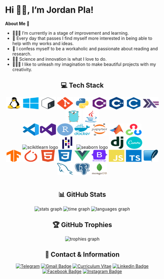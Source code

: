 # Hi 👋🏻, I’m Jordan Pla!
**About Me** 🚀
- 👨🏻‍💻 I’m currently in a stage of improvement and learning.
- 🍂 Every day that passes I find myself more interested in being able to help with my works and ideas.
- 📖 I confess myself to be a workaholic and passionate about reading and research.
- ✍🏻 Science and innovation is what I love to do.
- 🧙🏻‍♂️ I like to unleash my imagination to make beautiful projects with my creativity.

<h2 align="center">💻 Tech Stack</h2>
<div align="center">
    <img src="https://github.com/devicons/devicon/blob/v2.15.1/icons/linux/linux-original.svg" height="40" width="52" alt="linux logo"/>
    <img src="https://github.com/devicons/devicon/blob/v2.15.1/icons/windows8/windows8-original.svg" height="40" width="52" alt="windows logo"/>
    <img src="https://github.com/devicons/devicon/blob/v2.15.1/icons/bash/bash-original.svg" height="40" width="52" alt="bash"/>
    <img src="https://github.com/devicons/devicon/blob/v2.15.1/icons/git/git-plain.svg" height="40" width="52" alt="git logo"/>
    <img src="https://github.com/devicons/devicon/blob/v2.15.1/icons/python/python-original.svg" height="40" width="52" alt="python logo"/>
    <img src="https://github.com/devicons/devicon/blob/v2.15.1/icons/csharp/csharp-plain.svg" height="40" width="52" alt="csharp logo"/>
    <img src="https://github.com/devicons/devicon/blob/v2.15.1/icons/cplusplus/cplusplus-plain.svg" height="40" width="52" alt="cplusplus logo"/>
    <img src="https://github.com/devicons/devicon/blob/v2.15.1/icons/c/c-plain.svg" height="40" width="52" alt="c logo"/>
    <img src="https://github.com/devicons/devicon/blob/v2.15.1/icons/haskell/haskell-original.svg" height="40" width="52" alt="haskell logo"/>
    <img src="https://github.com/devicons/devicon/blob/v2.15.1/icons/go/go-original.svg" height="40" width="52" alt="golang logo"/>
    <img src="https://github.com/devicons/devicon/blob/v2.15.1/icons/java/java-original.svg" height="40" width="52" alt="java logo"/>
    <!--img src="https://github.com/devicons/devicon/blob/v2.15.1/icons/latex/latex-original.svg" height="40" width="52" alt="latex logo"/-->
</div>
<div align="center">
    <img src="https://github.com/devicons/devicon/blob/v2.15.1/icons/vscode/vscode-original.svg" height="40" width="52" alt="vscode logo"/>
    <img src="https://github.com/devicons/devicon/blob/v2.15.1/icons/visualstudio/visualstudio-plain.svg" height="40" width="52" alt="visualstudio logo"/>
    <img src="https://github.com/devicons/devicon/blob/v2.15.1/icons/rstudio/rstudio-plain.svg" height="40" width="52" alt="rstudio logo"/>
    <img src="https://github.com/devicons/devicon/blob/v2.15.1/icons/docker/docker-plain-wordmark.svg" height="40" width="52" alt="docker logo"/>
    <img src="https://github.com/devicons/devicon/blob/v2.15.1/icons/jupyter/jupyter-original-wordmark.svg" height="40" width="52" alt="jupyter logo"/>
    <img src="https://github.com/devicons/devicon/blob/v2.15.1/icons/matlab/matlab-original.svg" height="40" width="52" alt="matlab logo"/>
    <img src="https://github.com/devicons/devicon/blob/v2.15.1/icons/opencv/opencv-original.svg" height="40" width="52" alt="opencv logo"/>
    <img src="https://upload.wikimedia.org/wikipedia/commons/0/05/Scikit_learn_logo_small.svg" height="40" width="52" alt="scikitlearn logo"/>
    <img src="https://github.com/devicons/devicon/blob/v2.15.1/icons/pandas/pandas-original.svg" height="40" width="52" alt="pandas logo"/>
    <img src="https://seaborn.pydata.org/_images/logo-mark-lightbg.svg" height="40" width="52" alt="seaborn logo"/>
    <img src="https://github.com/devicons/devicon/blob/v2.15.1/icons/django/django-plain.svg" height="40" width="52" alt="django logo"/>
    <img src="https://github.com/devicons/devicon/blob/v2.15.1/icons/canva/canva-original.svg" height="40" width="52" alt="canva logo"/>
</div>
<div align="center">
    <img src="https://github.com/devicons/devicon/blob/v2.15.1/icons/tensorflow/tensorflow-original.svg" height="40" width="52" alt="tensorflow logo"/>
    <img src="https://github.com/devicons/devicon/blob/v2.15.1/icons/pytorch/pytorch-original.svg" height="40" width="52" alt="pytorch logo"/>
    <img src="https://github.com/devicons/devicon/blob/v2.15.1/icons/html5/html5-plain.svg" height="40" width="52" alt="html5 logo"/>
    <img src="https://github.com/devicons/devicon/blob/v2.15.1/icons/css3/css3-plain.svg" height="40" width="52" alt="css3 logo"/>
    <img src="https://github.com/devicons/devicon/blob/v2.15.1/icons/vuejs/vuejs-original.svg" height="40" width="52" alt="vuejs logo"/> 
    <img src="https://github.com/devicons/devicon/blob/v2.15.1/icons/bootstrap/bootstrap-plain-wordmark.svg" height="40" width="52" alt="bootstrap logo"/>
    <img src="https://github.com/devicons/devicon/blob/v2.15.1/icons/javascript/javascript-plain.svg" height="40" width="52" alt="javascript logo"/>
    <img src="https://github.com/devicons/devicon/blob/v2.15.1/icons/typescript/typescript-plain.svg" height="40" width="52" alt="typescript logo"/>
    <img src="https://github.com/devicons/devicon/blob/v2.15.1/icons/sqlite/sqlite-original.svg" height="40" width="52" alt="sqlite logo"/> 
     <img src="https://github.com/devicons/devicon/blob/v2.15.1/icons/mysql/mysql-original.svg" height="40" width="52" alt="mysql logo"/> 
    <img src="https://github.com/devicons/devicon/blob/v2.15.1/icons/postgresql/postgresql-plain.svg" height="40" width="52" alt="postgresql logo"/> 
    <img src="https://github.com/devicons/devicon/blob/v2.15.1/icons/mongodb/mongodb-original-wordmark.svg" height="40" width="52" alt="mongodb logo"/> 
</div>
</br> 

<h2 align="center">📊 GitHub Stats</h2>
<div align="center">
    <img src="https://github-readme-stats.vercel.app/api?username=jordipynb&theme=onedark&show_icons=true&&locale=en&hide_title=true&&&hide_border=true&include_all_commits=false&count_private=false" height="140" alt="stats graph"/>
    <img src="https://github-readme-streak-stats.herokuapp.com/?user=jordipynb&theme=onedark&hide_border=true&layout=compact&show_icons=true" height="140" alt="time graph" />
    <img src="https://github-readme-stats.vercel.app/api/top-langs?username=jordipynb&theme=onedark&layout=compact&show_icons=true&include_all_commits=false&count_private=false&locale=en&langs_count=8&hide_border=true&hide=CMake,Makefile,Jupyter%20Notebook" height="140" alt="languages graph"/>
</div>

<h2 align="center">🏆 GitHub Trophies</h2>
<div align="center">
     <img src="https://github-profile-trophy.vercel.app/?username=jordipynb&theme=onedark&hide_border=true&no-frame=true&no-bg=false&column=3&margin-w=4" alt="trophies graph"/>
</div>

<h2 align="center">👤 Contact & Information</h2>
<div align="center"> 

[![Telegram](https://img.shields.io/badge/-Telegram-blue?style=flat-square&logo=Telegram&logoColor=white&link=https://t.me/jordipi/)](https://t.me/jordipi/)
[![Gmail Badge](https://img.shields.io/badge/-Gmail-d14836?style=flat-square&logo=Gmail&logoColor=white&link=mailto:jordanpg41@gmail.com)](mailto:jordanpg41@gmail.com)
[![Curriculum Vitae](https://img.shields.io/badge/-Curriculum_Vitae-darkgreen?style=flat-square&logo=GoogleDrive&logoColor=white&link=https://)](https://www.canva.com/design/DAF6RdLhxtw/JgqkwBQVW3puP-cWm9w4aA/view?utm_content=DAF6RdLhxtw&utm_campaign=designshare&utm_medium=link&utm_source=editor)
[![Linkedin Badge](https://img.shields.io/badge/-LinkedIn-blue?style=flat-square&logo=Linkedin&logoColor=white&link=[https://www.linkedin.com/in/jordan-pla-2681521bb/)](https://www.linkedin.com/in/jordan-pla-2681521bb/)
[![Facebook Badge](https://img.shields.io/badge/-Facebook-darkblue?style=flat-square&logo=Facebook&logoColor=white&link=https://www.facebook.com/jordan.plagonzalez)](https://www.facebook.com/jordan.plagonzalez)
[![Instagram Badge](https://img.shields.io/badge/-Instagram-e4405f?style=flat-square&logo=Instagram&logoColor=white&link=https://www.instagram.com/jordipynb/)](https://www.instagram.com/jordipynb/)

</div>
